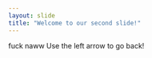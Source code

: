 ```yaml
---
layout: slide
title: "Welcome to our second slide!"
---
```

fuck naww
Use the left arrow to go back!
